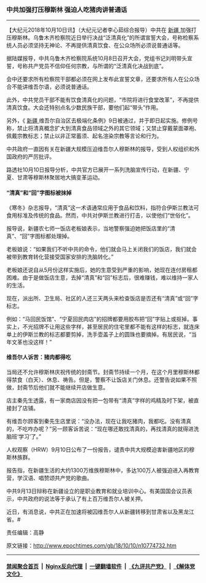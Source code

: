 ### 中共加强打压穆斯林 强迫人吃猪肉讲普通话
------------------------

<p>
 【大纪元2018年10月10日讯】（大纪元记者李心茹综合报导）中共在
 <a href="http://www.epochtimes.com/gb/tag/%E6%96%B0%E7%96%86.html">
  新疆
 </a>
 加强打压穆斯林。乌鲁木齐检察院近日举行决战“泛清真化”的所谓宣誓大会，号称检察系统人员必须坚持无神论、不再提供清真饮食、在公众场所必须说普通话等。
</p>
<p>
 据陆媒报导，中共乌鲁木齐检察院系统10月8日召开大会，党组书记刘明带头宣誓，号称共产党员不信仰任何宗教，与所谓的“泛清真化决战到底”。
</p>
<p>
 会中还要求所有检察院干部都必须在网上发布此宣誓文章，还要求所有人在公众场合不能讲维吾尔语，必须说普通话。
</p>
<p>
 此外，中共党员干部不能有饮食清真化的问题，“市院将进行食堂改革”，不再提供清真饮食。大会还特别点名少数民族干部，要他们起“带头”作用。
</p>
<p>
 另外，《
 <a href="http://www.epochtimes.com/gb/tag/%E6%96%B0%E7%96%86.html">
  新疆
 </a>
 维吾尔自治区去极端化条例》9日被通过，并于即日起实施。修例号称，禁止将清真概念扩大到清真食品领域之外的其它领域；又禁止穿戴蒙面罩袍、佩戴宗教标志；禁止以非正常蓄须、起名渲染宗教等言论和行为。
</p>
<p>
 中共政府一直因有关在新疆大规模压迫维吾尔人穆斯林的报导，受到人权组织和外国政府的严厉批评。
</p>
<p>
 路透社10月10日报导分析，中共官方已展开一系列洗脑宣传行动，在新疆、宁夏、甘肃等穆斯林聚居地大搞变革运动。
</p>
<h4>
 “清真”和“回”字图标被抹掉
</h4>
<p>
 《寒冬》杂志报导，“清真”这一术语通常应用于食品和饮料，指符合伊斯兰教法可食用标准及传统的食品。然而，中共对伊斯兰教进行打击，以使他们“世俗化”。
</p>
<p>
 报导说，新疆农七师一饭店老板娘表示，当地警察强迫她把饭店里的“清真”、“回”字图标都处理掉。
</p>
<p>
 老板娘说：“如果我们不听中共的命令，他们就会马上关闭我们的饭店，我们就会被带到教育转化营接受国家安排的洗脑转化。”
</p>
<p>
 老板娘还说自从5月份这样实施后，她的生意受到严重的影响，她现在连付房租都困难。由于是做饭店生意，去掉“清真”和“回”标志后，很难赚钱，难以维持一家人的生活。
</p>
<p>
 现在，派出所、卫生局、社区的人还三天两头来检查饭店是否还有“清真”或“回”字标志。
</p>
<p>
 例如：“马回民饭馆”、“宁夏回民肉店”的招牌都要用胶布把“回”字贴上或抠掉。事实上，不光招牌不让用这些字样，甚至居民的住宅里都不能有这样的标志，就连床单上的伊斯兰教的标志都要剪掉，洗手壶盖子上的圆珠也要摘掉。有居民说，“当年文革也没这样！”
</p>
<h4>
 维吾尔人诉苦：猪肉都得吃
</h4>
<p>
 当局还不允许穆斯林庆祝传统的封斋节。封斋节持续一个月，在这个月里穆斯林都得禁食（白天）、休息、祷告。但是，警察不让饭店关门休息。还警告说如果不照做，封斋节后他们就不能继续开店做生意。
</p>
<p>
 店主秦先生透露，有一家商店因没有把一包带有“清真”字样的鸡精及时下架，被直接封了店铺。
</p>
<p>
 有维吾尔顾客到秦先生店里说：“没办法，现在让我吃猪肉，我都吃。没有清真的，不吃咋办呢？”另一顾客诉苦说：“现在哪还敢找清真的，再找清真的就得进洗脑班‘学习’了。”
</p>
<p>
 人权观察（HRW）9月10日公布了一份报告，谴责中共大规模迫害新疆地区的穆斯林族群。
</p>
<p>
 报告指，在新疆生活的大约1300万维族穆斯林中，多达100万人被强迫进入再教育营，学汉语、唱赞颂共产党的歌曲。
</p>
<p>
 中共9月13日辩称在新疆设立的是职业教育和就业培训中心。有美国国会议员表示，中共政府的说法等于承认了有上百万维吾尔人被关押。
</p>
<p>
 近日，有消息说，中共正在加速将被囚维吾尔人从新疆转移到甘肃省以及黑龙江省。#
</p>
<p>
 责任编辑：高静
</p>

原文链接：http://www.epochtimes.com/gb/18/10/10/n10774732.htm


------------------------
#### [禁闻聚合首页](https://github.com/gfw-breaker/banned-news/blob/master/README.md) &nbsp;|&nbsp; [Nginx反向代理](https://github.com/gfw-breaker/open-proxy/blob/master/README.md) &nbsp;|&nbsp; [一键翻墙软件](https://github.com/gfw-breaker/nogfw/blob/master/README.md) &nbsp;|&nbsp; [《九评共产党》](https://github.com/gfw-breaker/9ping.md/blob/master/README.md#九评之一评共产党是什么) &nbsp;|&nbsp; [《解体党文化》](https://github.com/gfw-breaker/jtdwh.md/blob/master/README.md#绪论)